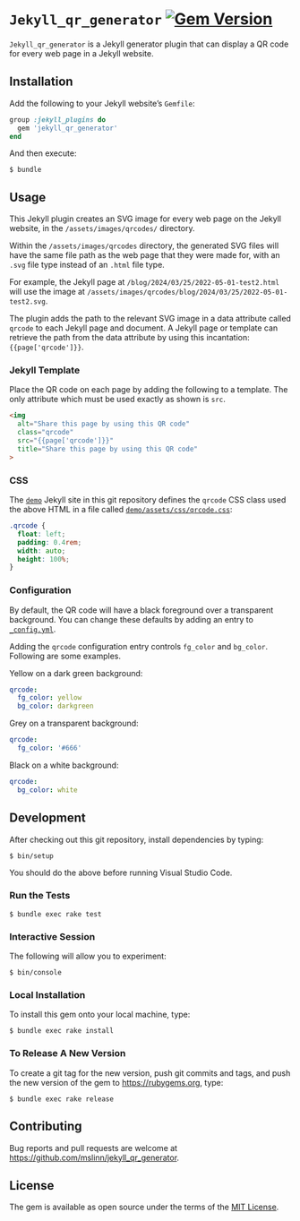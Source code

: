 # `Jekyll_qr_generator` [![Gem Version](https://badge.fury.io/rb/jekyll_qr_generator.svg)](https://badge.fury.io/rb/jekyll_qr_generator)

`Jekyll_qr_generator` is a Jekyll generator plugin that can display a QR code for every web page in a Jekyll website.


## Installation

Add the following to your Jekyll website&rsquo;s `Gemfile`:

```ruby
group :jekyll_plugins do
  gem 'jekyll_qr_generator'
end
```

And then execute:

```shell
$ bundle
```


## Usage

This Jekyll plugin creates an SVG image for every web page on the Jekyll website,
in the `/assets/images/qrcodes/` directory.

Within the `/assets/images/qrcodes` directory, the generated SVG files will have the same file path as the web page that
they were made for, with an `.svg` file type instead of an `.html` file type.

For example, the Jekyll page at `/blog/2024/03/25/2022-05-01-test2.html` will use the image at
`/assets/images/qrcodes/blog/2024/03/25/2022-05-01-test2.svg`.

The plugin adds the path to the relevant SVG image in a data attribute called `qrcode` to each Jekyll page and document.
A Jekyll page or template can retrieve the path from the data attribute by using this incantation:
`{{page['qrcode']}}`.


### Jekyll Template

Place the QR code on each page by adding the following to a template.
The only attribute which must be used exactly as shown is `src`.

```html
<img
  alt="Share this page by using this QR code"
  class="qrcode"
  src="{{page['qrcode']}}"
  title="Share this page by using this QR code"
>
```


### CSS

The [`demo`](https://github.com/mslinn/jekyll_qr_generator/blob/master/demo/)
Jekyll site in this git repository defines the `qrcode` CSS class used the above HTML
in a file called [`demo/assets/css/qrcode.css`](https://github.com/mslinn/jekyll_qr_generator/blob/master/demo/assets/css/qrcode.css):

```css
.qrcode {
  float: left;
  padding: 0.4rem;
  width: auto;
  height: 100%;
}
```


### Configuration

By default, the QR code will have a black foreground over a transparent background.
You can change these defaults by adding an entry to
[`_config.yml`](https://github.com/mslinn/jekyll_qr_generator/blob/master/demo/_config.yml).

Adding the `qrcode` configuration entry controls `fg_color` and `bg_color`.
Following are some examples.

Yellow on a dark green background:

```yaml
qrcode:
  fg_color: yellow
  bg_color: darkgreen
```

Grey on a transparent background:

```yaml
qrcode:
  fg_color: '#666'
```

Black on a white background:

```yaml
qrcode:
  bg_color: white
```


## Development

After checking out this git repository, install dependencies by typing:

```shell
$ bin/setup
```

You should do the above before running Visual Studio Code.


### Run the Tests

```shell
$ bundle exec rake test
```


### Interactive Session

The following will allow you to experiment:

```shell
$ bin/console
```


### Local Installation

To install this gem onto your local machine, type:

```shell
$ bundle exec rake install
```


### To Release A New Version

To create a git tag for the new version, push git commits and tags,
and push the new version of the gem to https://rubygems.org, type:

```shell
$ bundle exec rake release
```


## Contributing

Bug reports and pull requests are welcome at https://github.com/mslinn/jekyll_qr_generator.


## License

The gem is available as open source under the terms of the [MIT License](https://opensource.org/licenses/MIT).
